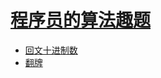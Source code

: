 # [程序员的算法趣题](https://book.douban.com/subject/27091348/)

* [回文十进制数](./Palindrome.md)
* [翻牌](./Card.md)

